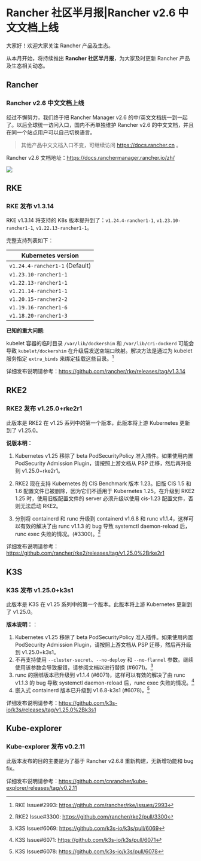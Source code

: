 # Rancher 社区半月报|Rancher v2.6 中文文档上线

大家好！欢迎大家关注 Rancher 产品及生态。

从本月开始，将持续推出 **Rancher 社区半月报**，为大家及时更新 Rancher 产品及生态相关动态。

## Rancher

### Rancher v2.6 中文文档上线

经过不懈努力，我们终于把 Rancher Manager v2.6 的中/英文文档统一到一起了。以后全球统一访问入口，国内不再单独维护 Rancher v2.6 的中文文档，并且在同一个站点用户可以自己切换语言。

> 其他产品中文文档入口不变，可继续访问 https://docs.rancher.cn 。

Rancher v2.6 文档地址：https://docs.ranchermanager.rancher.io/zh/

![](https://tva1.sinaimg.cn/large/e6c9d24ely1h68hqs32l1j22m50u0qas.jpg)

## RKE

### RKE 发布 v1.3.14

RKE v1.3.14 将支持的 K8s 版本提升到了：`v1.24.4-rancher1-1`, `v1.23.10-rancher1-1`, `v1.22.13-rancher1-1`。

完整支持列表如下：

| Kubernetes version             |
| ------------------------------ |
| `v1.24.4-rancher1-1` (Default) |
| `v1.23.10-rancher1-1`          |
| `v1.22.13-rancher1-1`          |
| `v1.21.14-rancher1-1`          |
| `v1.20.15-rancher2-2`          |
| `v1.19.16-rancher1-6`          |
| `v1.18.20-rancher1-3`          |

**已知的重大问题**:

kubelet 容器的临时目录 `/var/lib/dockershim` 和 `/var/lib/cri-dockerd` 可能会导致 `kubelet/dockershim` 在升级后发送空端口映射。解决方法是通过为 kubelet 服务指定 `extra_binds` 来绑定挂载这些目录。[^1]

详细发布说明请参考：https://github.com/rancher/rke/releases/tag/v1.3.14

## RKE2

### RKE2 发布 v1.25.0+rke2r1

此版本是 RKE2 在 v1.25 系列中的第一个版本，此版本将上游 Kubernetes 更新到了 v1.25.0。

**说版本明：**

1. Kubernetes v1.25 移除了 beta PodSecurityPolicy 准入插件。如果使用内置 PodSecurity Admission Plugin，请按照上游文档从 PSP 迁移，然后再升级到 v1.25.0+rke2r1。

2. RKE2 现在支持 Kubernetes 的 CIS Benchmark 版本 1.23。旧版 CIS 1.5 和 1.6 配置文件已被删除，因为它们不适用于 Kubernetes 1.25。在升级到 RKE2 1.25 时，使用旧版配置文件的 server 必须升级以使用 cis-1.23 配置文件，否则无法启动 RKE2。

3. 分别将 containerd 和 runc 升级到 containerd v1.6.8 和 runc v1.1.4，这样可以有效的解决了由 runc v1.1.3 的 bug 导致 systemctl daemon-reload 后，runc exec 失败的情况。(#3300)。[^2]

详细发布说明请参考：https://github.com/rancher/rke2/releases/tag/v1.25.0%2Brke2r1

## K3S

### K3S 发布 v1.25.0+k3s1

此版本是 K3S 在 v1.25 系列中的第一个版本。此版本将上游 Kubernetes 更新到了 v1.25.0。

**版本说明：**：

1. Kubernetes v1.25 移除了 beta PodSecurityPolicy 准入插件。如果使用内置 PodSecurity Admission Plugin，请按照上游文档从 PSP 迁移，然后再升级到 v1.25.0+k3s1。
2. 不再支持使用 `--cluster-secret`、`--no-deploy` 和 `--no-flannel` 参数。继续使用该参数会导致报错，请参阅文档以进行替换 (#6071)。[^3]
3. runc 的捆绑版本已升级到 v1.1.4 (#6071)，这样可以有效的解决了由 runc v1.1.3 的 bug 导致 systemctl daemon-reload 后，runc exec 失败的情况。[^4]
4. 嵌入式 containerd 版本已升级到 v1.6.8-k3s1 (#6078)。[^5]

详细发布说明请参考：https://github.com/k3s-io/k3s/releases/tag/v1.25.0%2Bk3s1

## Kube-explorer

### Kube-explorer 发布 v0.2.11

此版本发布的目的主要是为了基于 Rancher v2.6.8 重新构建，无新增功能和 bug fix。

详细发布说明请参考：https://github.com/cnrancher/kube-explorer/releases/tag/v0.2.11

[^1]: RKE Issue#2993: https://github.com/rancher/rke/issues/2993
[^2]: RKE2 Issue#3300: https://github.com/rancher/rke2/pull/3300
[^3]: K3S Issue#6069: https://github.com/k3s-io/k3s/pull/6069
[^4]: K3S Issue#6071: https://github.com/k3s-io/k3s/pull/6071
[^5]: K3S Issue#6078: https://github.com/k3s-io/k3s/pull/6078
